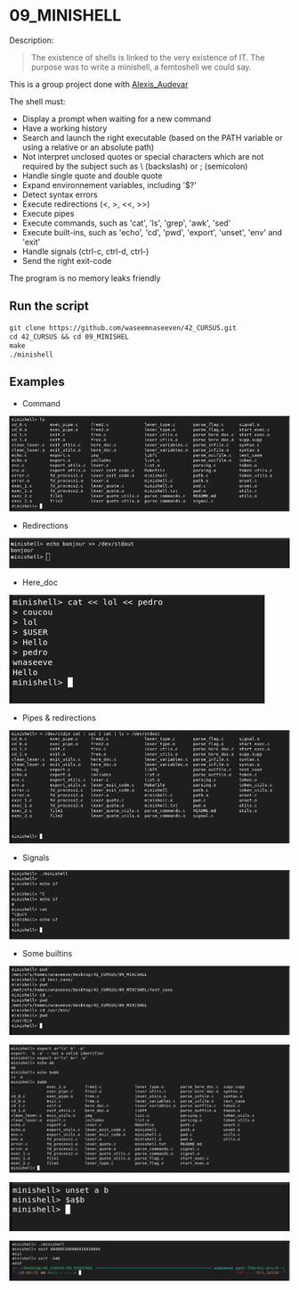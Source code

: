 # 09_MINISHELL

Description:
> The existence of shells is linked to the very existence of IT. The purpose was to write a minishell, a femtoshell we could say.

This is a group project done with [Alexis_Audevar](https://profile.intra.42.fr/users/aaudevar#)

The shell must:

- Display a prompt when waiting for a new command
- Have a working history
- Search and launch the right executable (based on the PATH variable or using a relative or an absolute path)
- Not interpret  unclosed quotes or special characters which are not required by the subject such as \ (backslash) or ; (semicolon)
- Handle single quote and double quote
- Expand environnement variables, including '$?'
- Detect syntax errors
- Execute redirections (<, >, <<, >>)
- Execute pipes
- Execute commands, such as 'cat', 'ls', 'grep', 'awk', 'sed'
- Execute built-ins, such as 'echo', 'cd', 'pwd', 'export', 'unset', 'env' and 'exit'
- Handle signals (ctrl-c, ctrl-d, ctrl-\)
- Send the right exit-code

The program is no memory leaks friendly

## Run the script

```
git clone https://github.com/waseemnaseeven/42_CURSUS.git
cd 42_CURSUS && cd 09_MINISHEL
make
./minishell
```

## Examples

- Command

![Screenshot](img/command.png)

- Redirections

![Screenshot](img/redirection.png)

- Here_doc

![Screenshot](img/here_doc.png)

- Pipes & redirections

![Screenshot](img/pipes.png)

- Signals

![Screenshot](img/signals.png)

- Some builtins

![Screenshot](img/pwd&cd.png)

![Screenshot](img/export.png)

![Screenshot](img/unset.png)

![Screenshot](img/exit.png)
